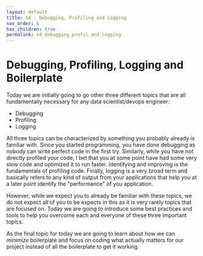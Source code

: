 ```yaml
---
layout: default
title: S4 - Debugging, Profiling and Logging
nav_order: 6
has_children: true
permalink: s4_debugging_profil_and_logging
---
```


# Debugging, Profiling, Logging and Boilerplate

Today we are initially going to go other three different topics that are all fundamentally necessary for any data scientist/devops engineer:

* Debugging
* Profiling
* Logging

All three topics can be characterized by something you probably already is familiar with. Since you started programming, you have done debugging as nobody can write perfect code in the first try. Similarly, while you have not directly profiled your code, I bet that you at some point have had some very slow code and optimized it to run faster. Identifying and improving is the fundamentals of profiling code. Finally, logging is a very broad term and basically refers to any kind of output from your applications that help
you at a later point identify the "performance" of you application.

However, while we expect you to already be familiar with these topics, we do not expect all of you to be expects in this as it is very rarely topics that are focused on. Today we are going to introduce some best practices and tools to help you overcome each and everyone of these three important topics.

As the final topic for today we are going to learn about how we can *minimize* boilerplate and focus on coding what actually matters for our project instead of all the boilerplate to get it working.
